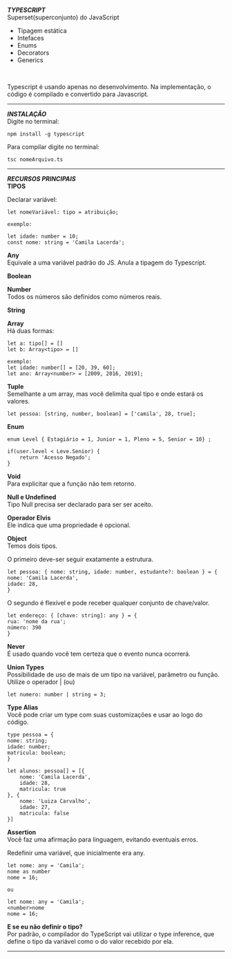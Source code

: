 ***TYPESCRIPT***<br>
Superset(superconjunto) do JavaScript<br>
- Tipagem estática
- Intefaces
- Enums
- Decorators
- Generics
<br>

Typescript é usando apenas no desenvolvimento. Na implementação, o código é compilado e convertido para Javascript.<br>

---
***INSTALAÇÂO***<br>
Digite no terminal:

    npm install -g typescript

Para compilar digite no terminal:

    tsc nomeArquivo.ts

---
***RECURSOS PRINCIPAIS***<br>
**TIPOS**<br>

Declarar variável:

    let nomeVariável: tipo = atribuição;

    exemplo:

    let idade: number = 10;
    const nome: string = 'Camila Lacerda';


**Any**<br>
Equivale a uma variável padrão do JS. Anula a tipagem do Typescript.<br>

**Boolean**<br>

**Number**<br>
Todos os números são definidos como números reais.<br>

**String**<br>

**Array**<br>
Há duas formas:

    let a: tipo[] = []
    let b: Array<tipo> = []

    exemplo:
    let idade: number[] = [20, 39, 60];
    let ano: Array<number> = [2009, 2016, 2019];

**Tuple**<br>
Semelhante a um array, mas você delimita qual tipo e onde estará os valores.<br>

    let pessoa: [string, number, boolean] = ['camila', 28, true];

**Enum**<br>

    enum Level { Estagiário = 1, Junior = 1, Pleno = 5, Senior = 10} ;

    if(user.level < Leve.Senior) {
        return 'Acesso Negado';
    }

**Void**<br>
Para explicitar que a função não tem retorno.<br>

**Null e Undefined**<br>
Tipo Null precisa ser declarado para ser ser aceito.<br>

**Operador Elvis**<br>
Ele indica que uma propriedade é opcional.<br>

**Object**<br>
Temos dois tipos.<br>

O primeiro deve-ser seguir exatamente a estrutura.

    let pessoa: { nome: string, idade: number, estudante?: boolean } = {
    nome: 'Camila Lacerda',
    idade: 28,
    }
O segundo é flexível e pode receber qualquer conjunto de chave/valor.


    let endereço: { [chave: string]: any } = {
    rua: 'nome da rua';
    número: 390
    }

**Never**<br>
É usado quando você tem certeza que o evento nunca ocorrerá.<br>

**Union Types**<br>
Possibilidade de uso de mais de um tipo na variável, parâmetro ou função.<br>
Utilize o operador | (ou)<br>

    let numero: number | string = 3;

**Type Alias**<br>
Você pode criar um type com suas customizações e usar ao logo do código.<br>

    type pessoa = {
    nome: string;
    idade: number;
    matricula: boolean;
    }

    let alunos: pessoa[] = [{
        nome: 'Camila Lacerda',
        idade: 28,
        matricula: true
    }, { 
        nome: 'Luiza Carvalho',
        idade: 27,
        matricula: false
    }]


**Assertion**<br>
Você faz uma afirmação para linguagem, evitando eventuais erros.<br>

Redefinir uma variável, que inicialmente era any.<br>

    let nome: any = 'Camila';
    nome as number
    nome = 16;

    ou 
    
    let nome: any = 'Camila';
    <number>nome
    nome = 16;

**E se eu não definir o tipo?**<br>
Por padrão, o compilador do TypeScript vai utilizar o type inference, que define o tipo da variável como o do valor recebido por ela.<br>

---
